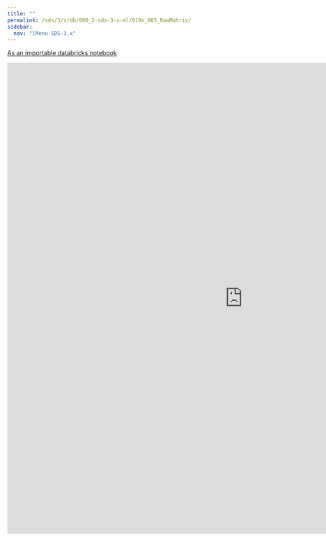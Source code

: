 ```yaml
---
title: ""
permalink: /sds/3/x/db/000_2-sds-3-x-ml/019x_005_RowMatrix/
sidebar:
  nav: "lMenu-SDS-3.x"
---
```


[As an importable databricks notebook](https://lamastex.github.io/scalable-data-science/sds/3/x/db/000_2-sds-3-x-ml/019x_005_RowMatrix.html)

<iframe src="https://lamastex.github.io/scalable-data-science/sds/3/x/db/000_2-sds-3-x-ml/019x_005_RowMatrix.html" width="1080" height="1080" frameborder="0"></iframe>
